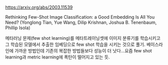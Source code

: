 https://arxiv.org/abs/2003.11539

Rethinking Few-Shot Image Classification: a Good Embedding Is All You
  Need? (Yonglong Tian, Yue Wang, Dilip Krishnan, Joshua B. Tenenbaum, Phillip Isola)

메타러닝 문제(few shot learning)를 메타트레이닝셋에 이미지 분류기를 학습시키고 그 학습된 모델에서 추출한 임베딩으로 few shot 학습을 시키는 것으로 풀기. 베이스라인에 가까운 방법인데 기존의 복잡한 방법들보다 성능이 더 낫다...요즘 few shot learning과 metric learning에 폭탄이 떨어지고 있는 듯.